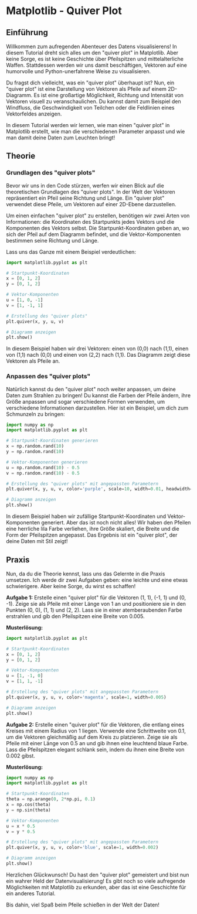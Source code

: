 # Matplotlib - Quiver Plot

## Einführung

Willkommen zum aufregenden Abenteuer des Datens visualisierens! In diesem Tutorial dreht sich alles um den "quiver plot" in Matplotlib. Aber keine Sorge, es ist keine Geschichte über Pfeilspitzen und mittelalterliche Waffen. Stattdessen werden wir uns damit beschäftigen, Vektoren auf eine humorvolle und Python-unerfahrene Weise zu visualisieren.

Du fragst dich vielleicht, was ein "quiver plot" überhaupt ist? Nun, ein "quiver plot" ist eine Darstellung von Vektoren als Pfeile auf einem 2D-Diagramm. Es ist eine großartige Möglichkeit, Richtung und Intensität von Vektoren visuell zu veranschaulichen. Du kannst damit zum Beispiel den Windfluss, die Geschwindigkeit von Teilchen oder die Feldlinien eines Vektorfeldes anzeigen.

In diesem Tutorial werden wir lernen, wie man einen "quiver plot" in Matplotlib erstellt, wie man die verschiedenen Parameter anpasst und wie man damit deine Daten zum Leuchten bringt!

## Theorie

### Grundlagen des "quiver plots"

Bevor wir uns in den Code stürzen, werfen wir einen Blick auf die theoretischen Grundlagen des "quiver plots". In der Welt der Vektoren repräsentiert ein Pfeil seine Richtung und Länge. Ein "quiver plot" verwendet diese Pfeile, um Vektoren auf einer 2D-Ebene darzustellen.

Um einen einfachen "quiver plot" zu erstellen, benötigen wir zwei Arten von Informationen: die Koordinaten des Startpunkts jedes Vektors und die Komponenten des Vektors selbst. Die Startpunkt-Koordinaten geben an, wo sich der Pfeil auf dem Diagramm befindet, und die Vektor-Komponenten bestimmen seine Richtung und Länge.

Lass uns das Ganze mit einem Beispiel verdeutlichen:

```python
import matplotlib.pyplot as plt

# Startpunkt-Koordinaten
x = [0, 1, 2]
y = [0, 1, 2]

# Vektor-Komponenten
u = [1, 0, -1]
v = [1, -1, 1]

# Erstellung des "quiver plots"
plt.quiver(x, y, u, v)

# Diagramm anzeigen
plt.show()
```

In diesem Beispiel haben wir drei Vektoren: einen von (0,0) nach (1,1), einen von (1,1) nach (0,0) und einen von (2,2) nach (1,1). Das Diagramm zeigt diese Vektoren als Pfeile an.

### Anpassen des "quiver plots"

Natürlich kannst du den "quiver plot" noch weiter anpassen, um deine Daten zum Strahlen zu bringen! Du kannst die Farben der Pfeile ändern, ihre Größe anpassen und sogar verschiedene Formen verwenden, um verschiedene Informationen darzustellen. Hier ist ein Beispiel, um dich zum Schmunzeln zu bringen:

```python
import numpy as np
import matplotlib.pyplot as plt

# Startpunkt-Koordinaten generieren
x = np.random.rand(10)
y = np.random.rand(10)

# Vektor-Komponenten generieren
u = np.random.rand(10) - 0.5
v = np.random.rand(10) - 0.5

# Erstellung des "quiver plots" mit angepassten Parametern
plt.quiver(x, y, u, v, color='purple', scale=10, width=0.01, headwidth=3, headlength=4)

# Diagramm anzeigen
plt.show()
```

In diesem Beispiel haben wir zufällige Startpunkt-Koordinaten und Vektor-Komponenten generiert. Aber das ist noch nicht alles! Wir haben den Pfeilen eine herrliche lila Farbe verliehen, ihre Größe skaliert, die Breite und die Form der Pfeilspitzen angepasst. Das Ergebnis ist ein "quiver plot", der deine Daten mit Stil zeigt!

## Praxis

Nun, da du die Theorie kennst, lass uns das Gelernte in die Praxis umsetzen. Ich werde dir zwei Aufgaben geben: eine leichte und eine etwas schwierigere. Aber keine Sorge, du wirst es schaffen!

**Aufgabe 1:**
Erstelle einen "quiver plot" für die Vektoren (1, 1), (-1, 1) und (0, -1). Zeige sie als Pfeile mit einer Länge von 1 an und positioniere sie in den Punkten (0, 0), (1, 1) und (2, 2). Lass sie in einer atemberaubenden Farbe erstrahlen und gib den Pfeilspitzen eine Breite von 0.005.

**Musterlösung:**
```python
import matplotlib.pyplot as plt

# Startpunkt-Koordinaten
x = [0, 1, 2]
y = [0, 1, 2]

# Vektor-Komponenten
u = [1, -1, 0]
v = [1, 1, -1]

# Erstellung des "quiver plots" mit angepassten Parametern
plt.quiver(x, y, u, v, color='magenta', scale=1, width=0.005)

# Diagramm anzeigen
plt.show()
```

**Aufgabe 2:**
Erstelle einen "quiver plot" für die Vektoren, die entlang eines Kreises mit einem Radius von 1 liegen. Verwende eine Schrittweite von 0.1, um die Vektoren gleichmäßig auf dem Kreis zu platzieren. Zeige sie als Pfeile mit einer Länge von 0.5 an und gib ihnen eine leuchtend blaue Farbe. Lass die Pfeilspitzen elegant schlank sein, indem du ihnen eine Breite von 0.002 gibst.

**Musterlösung:**
```python
import numpy as np
import matplotlib.pyplot as plt

# Startpunkt-Koordinaten
theta = np.arange(0, 2*np.pi, 0.1)
x = np.cos(theta)
y = np.sin(theta)

# Vektor-Komponenten
u = x * 0.5
v = y * 0.5

# Erstellung des "quiver plots" mit angepassten Parametern
plt.quiver(x, y, u, v, color='blue', scale=1, width=0.002)

# Diagramm anzeigen
plt.show()
```

Herzlichen Glückwunsch! Du hast den "quiver plot" gemeistert und bist nun ein wahrer Held der Datenvisualisierung! Es gibt noch so viele aufregende Möglichkeiten mit Matplotlib zu erkunden, aber das ist eine Geschichte für ein anderes Tutorial.

Bis dahin, viel Spaß beim Pfeile schießen in der Welt der Daten!